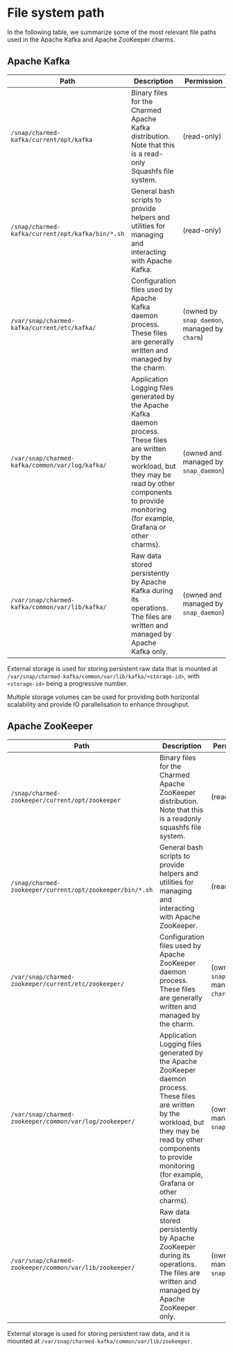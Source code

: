 # File system path

In the following table, we summarize some of the most relevant file paths used in the Apache Kafka and Apache ZooKeeper charms.

## Apache Kafka 

| Path                                           | Description                                                                                                                                                                                           | Permission                                    |
|------------------------------------------------|-------------------------------------------------------------------------------------------------------------------------------------------------------------------------------------------------------|-----------------------------------------------|
| `/snap/charmed-kafka/current/opt/kafka`          | Binary files for the Charmed Apache Kafka distribution. Note that this is a read-only Squashfs file system.                                                                                                   | (read-only)                                   | 
| `/snap/charmed-kafka/current/opt/kafka/bin/*.sh` | General bash scripts to provide helpers and utilities for managing and interacting with Apache Kafka.                                                                                                        | (read-only)                                   |
| `/var/snap/charmed-kafka/current/etc/kafka/`     | Configuration files used by Apache Kafka daemon process. These files are generally written and managed by the charm.                                                                                         | (owned by `snap_daemon`, managed by `charm`)  |
| `/var/snap/charmed-kafka/common/var/log/kafka/`  | Application Logging files generated by the Apache Kafka daemon process. These files are written by the workload, but they may be read by other components to provide monitoring (for example, Grafana or other charms). | (owned and managed by `snap_daemon`)          |
| `/var/snap/charmed-kafka/common/var/lib/kafka/`  | Raw data stored persistently by Apache Kafka during its operations. The files are written and managed by Apache Kafka only.                                                                                         | (owned and managed by `snap_daemon`)          |

External storage is used for storing persistent raw data that is mounted at `/var/snap/charmed-kafka/common/var/lib/kafka/<storage-id>`, with `<storage-id>` being a progressive number.

Multiple storage volumes can be used for providing both horizontal scalability and provide IO parallelisation to enhance throughput. 

## Apache ZooKeeper 

| Path                                                   | Description                                                                                                                                                                                               | Permission                                    |
|--------------------------------------------------------|-----------------------------------------------------------------------------------------------------------------------------------------------------------------------------------------------------------|-----------------------------------------------|
| `/snap/charmed-zookeeper/current/opt/zookeeper`          | Binary files for the Charmed Apache ZooKeeper distribution. Note that this is a readonly squashfs file system.                                                                                                   | (read-only)                                   | 
| `/snap/charmed-zookeeper/current/opt/zookeeper/bin/*.sh` | General bash scripts to provide helpers and utilities for managing and interacting with Apache ZooKeeper.                                                                                                        | (read-only)                                   |
| `/var/snap/charmed-zookeeper/current/etc/zookeeper/ `    | Configuration files used by Apache ZooKeeper daemon process. These files are generally written and managed by the charm.                                                                                         | (owned by `snap_daemon`, managed by `charm`)  |
| `/var/snap/charmed-zookeeper/common/var/log/zookeeper/ ` | Application Logging files generated by the Apache ZooKeeper daemon process. These files are written by the workload, but they may be read by other components to provide monitoring (for example, Grafana or other charms). | (owned and managed by `snap_daemon`)          |
| `/var/snap/charmed-zookeeper/common/var/lib/zookeeper/`  | Raw data stored persistently by Apache ZooKeeper during its operations. The files are written and managed by Apache ZooKeeper only.                                                                                     | (owned and managed by `snap_daemon`)          |


External storage is used for storing persistent raw data, and it is  
mounted at `/var/snap/charmed-kafka/common/var/lib/zookeeper`.
